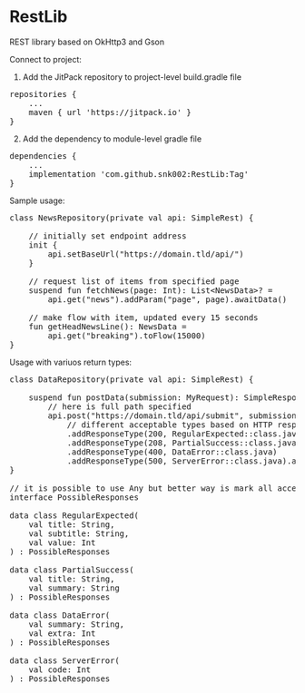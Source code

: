 # RestLib
REST library based on OkHttp3 and Gson

Connect to project:
1. Add the JitPack repository to project-level build.gradle file
<pre>
repositories {
	...
	maven { url 'https://jitpack.io' }
}
</pre>
2. Add the dependency to module-level gradle file
<pre>
dependencies {
	...
	implementation 'com.github.snk002:RestLib:Tag'
}
</pre>
Sample usage:
<pre>
class NewsRepository(private val api: SimpleRest) {

	// initially set endpoint address
	init {
		api.setBaseUrl("https://domain.tld/api/")
	}
  
	// request list of items from specified page
	suspend fun fetchNews(page: Int): List&lt;NewsData&gt;? =
		api.get("news").addParam("page", page).awaitData()
    
	// make flow with item, updated every 15 seconds
	fun getHeadNewsLine(): NewsData =
		api.get("breaking").toFlow(15000)
}
</pre>
Usage with variuos return types:
<pre>
class DataRepository(private val api: SimpleRest) {
	
	suspend fun postData(submission: MyRequest): SimpleResponse&lt;PossibleResponses?&gt; =
		// here is full path specified
		api.post("https://domain.tld/api/submit", submission)
			// different acceptable types based on HTTP response code
			.addResponseType(200, RegularExpected::class.java)
			.addResponseType(208, PartialSuccess::class.java)
			.addResponseType(400, DataError::class.java)
			.addResponseType(500, ServerError::class.java).awaitResponse()
}

// it is possible to use Any but better way is mark all acceptable types by interface
interface PossibleResponses

data class RegularExpected(
	val title: String,
	val subtitle: String,
	val value: Int
) : PossibleResponses

data class PartialSuccess(
	val title: String,
	val summary: String
) : PossibleResponses

data class DataError(
	val summary: String,
	val extra: Int
) : PossibleResponses

data class ServerError(
	val code: Int
) : PossibleResponses
</pre>
